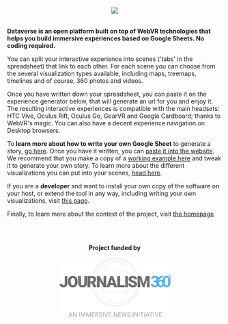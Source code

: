 <p align="center"><img src="wiki/images/dataverse-logo.png"/></p>

##

**Dataverse is an open platform built on top of WebVR technologies that helps you build immersive experiences based on Google Sheets. No coding required.**

You can split your interactive experience into scenes ('tabs' in the spreadsheet) that link to each other. For each scene you can choose from the several visualization types available, including maps, treemaps, timelines and of course, 360 photos and videos.

Once you have written down your spreadsheet, you can paste it on the experience generator below, that will generate an url for you and enjoy it. The resulting interactive experiences is compatible with the main headsets: HTC Vive, Oculus Rift, Oculus Go, GearVR and Google Cardboard; thanks to WebVR's magic. You can also have a decent experience navigation on Desktop browsers.

To **learn more about how to write your own Google Sheet** to generate a story, [go here](wiki/How-it-works). Once you have it written, you can [paste it into the website](https://dataverse.xyz/#generate). We recommend that you make a copy of a [working example here](https://docs.google.com/spreadsheets/d/1CNATrkZduUCPDqvY0okjDxTTRB2-AsWpNx0153sGnnI/edit) and tweak it to generate your own story. To learn more about the different visualizations you can put into your scenes, [head here](wiki/Visualization-types).

If you are a **developer** and want to install your own copy of the software on your host, or extend the tool in any way, including writing your own visualizations, visit [this page](wiki/Notes-for-Developers).

Finally, to learn more about the context of the project, visit [the homepage](https://dataverse.xyz)

</br></br>
<p align="center"><strong>Project funded by</strong></p>
<p align="center"><a href="https://medium.com/journalism360"><img src="img/journalism360.png"/></p></a>


